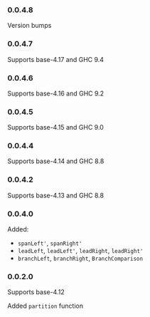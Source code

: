 ### 0.0.4.8

Version bumps

### 0.0.4.7

Supports base-4.17 and GHC 9.4

### 0.0.4.6

Supports base-4.16 and GHC 9.2

### 0.0.4.5

Supports base-4.15 and GHC 9.0

### 0.0.4.4

Supports base-4.14 and GHC 8.8

### 0.0.4.2

Supports base-4.13 and GHC 8.8

### 0.0.4.0

Added:

- `spanLeft'`, `spanRight'`
- `leadLeft`, `leadLeft'`, `leadRight`, `leadRight'`
- `branchLeft`, `branchRight`, `BranchComparison`

### 0.0.2.0

Supports base-4.12

Added `partition` function
